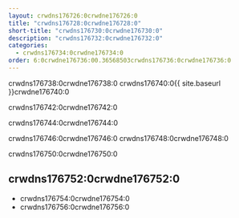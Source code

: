 ```yaml
---
layout: crwdns176726:0crwdne176726:0
title: "crwdns176728:0crwdne176728:0"
short-title: "crwdns176730:0crwdne176730:0"
description: "crwdns176732:0crwdne176732:0"
categories:
  - crwdns176734:0crwdne176734:0
order: 6:0crwdne176736:00.36568503crwdns176736:0crwdne176736:0
---
```


crwdns176738:0crwdne176738:0 crwdns176740:0{{ site.baseurl }}crwdne176740:0

crwdns176742:0crwdne176742:0

crwdns176744:0crwdne176744:0

crwdns176746:0crwdne176746:0 crwdns176748:0crwdne176748:0

crwdns176750:0crwdne176750:0

## crwdns176752:0crwdne176752:0

- crwdns176754:0crwdne176754:0
- crwdns176756:0crwdne176756:0